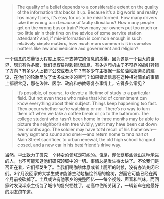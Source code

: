 > The quality of a belief depends to a considerable extent on the quality of the information that backs it up. Because it’s a big world and reality has many faces, it’s easy for us to be misinformed. How many drivers take the wrong turn because of faulty directions? How many people get on the wrong bus or train? How many car owners put too much or too little air in their tires on the advice of some service station attendant? And, if mis-information is common enough in such relatively simple matters, how much more common is it in complex matters like law and medicine and government and religion?

一个信念的质量很大程度上取决于支持它的信息的质量。因为这是一个巨大的世界，现实有许多面，我们很容易得到错误信息。有多少司机由于不可靠的指引转错了方向？有多少人上错了公交或者火车？有多少车主根据一些加油站服务员的建议，在他们的轮胎里放了太多或太少的空气？如果错误信息在这种相对简单的事情上都很常见，那在法律、医学、政府和宗教等复杂事情上，它得多么常见？

> It’s possible, of course, to devote a lifetime of study to a particular field. But not even those who make that kind of commitment can know everything about their subject. Things keep happening too fast. They occur whether we’re watching or not. There’s no way to turn them off when we take a coffee break or go to the bathroom. The college student who hasn’t been home in three months may be able to picture the neighbor’s elm tree vividly, yet it may have been cut down two months ago. The soldier may have total recall of his hometown—every sight and sound and smell—and return home to find half of Main Street sacrificed to urban renewal, the old high school hangout closed, and a new car in his best friend’s drive way.

当然，毕生致力于研究一个特定的领域是可能的。但是，即使是那些做出这种承诺的人，也不可能知道他们研究领域中的一切。事情总是发生得太快了。不论我们是否正在看，它们都发生了。当我们喝咖啡休息或者上厕所的时候，没有办法关闭它们。3个月没回家的大学生或许能够生动地描绘邻居的榆树，然而它可能已经在两个月前被砍掉了。士兵或许有他家乡的完整回忆——每个视线、声音和气味，而回家时发现半条主街为了城市的复兴牺牲了，老高中住所关闭了，一辆新车在他最好的朋友的车道。

